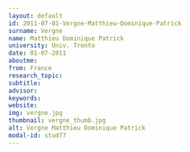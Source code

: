 ```yaml
---
layout: default 
id: 2011-07-01-Vergne-Matthieu-Dominique-Patrick
surname: Vergne
name: Matthieu Dominique Patrick
university: Univ. Trento
date: 01-07-2011
aboutme: 
from: France
research_topic: 
subtitle: 
advisor: 
keywords: 
website: 
img: vergne.jpg
thumbnail: vergne_thumb.jpg
alt: Vergne Matthieu Dominique Patrick
modal-id: stud77
---
```

